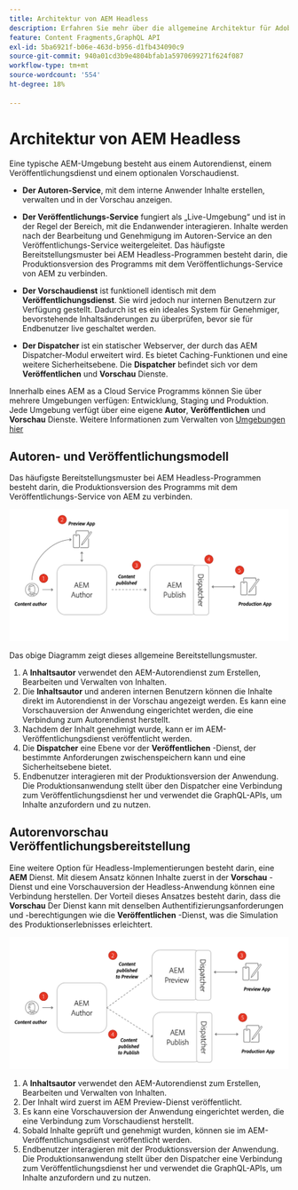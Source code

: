 ```yaml
---
title: Architektur von AEM Headless
description: Erfahren Sie mehr über die allgemeine Architektur für Adobe Experience Manager im Zusammenhang mit einer Headless-Implementierung. Machen Sie sich mit der Rolle der AEM-Autoren-, Vorschau- und Veröffentlichungsdienste und dem empfohlenen Bereitstellungsmuster für Headless-Anwendungen vertraut.
feature: Content Fragments,GraphQL API
exl-id: 5ba6921f-b06e-463d-b956-d1fb434090c9
source-git-commit: 940a01cd3b9e4804bfab1a5970699271f624f087
workflow-type: tm+mt
source-wordcount: '554'
ht-degree: 18%

---
```


# Architektur von AEM Headless

Eine typische AEM-Umgebung besteht aus einem Autorendienst, einem Veröffentlichungsdienst und einem optionalen Vorschaudienst.

* **Der Autoren-Service**, mit dem interne Anwender Inhalte erstellen, verwalten und in der Vorschau anzeigen.

* **Der Veröffentlichungs-Service** fungiert als „Live-Umgebung“ und ist in der Regel der Bereich, mit die Endanwender interagieren. Inhalte werden nach der Bearbeitung und Genehmigung im Autoren-Service an den Veröffentlichungs-Service weitergeleitet. Das häufigste Bereitstellungsmuster bei AEM Headless-Programmen besteht darin, die Produktionsversion des Programms mit dem Veröffentlichungs-Service von AEM zu verbinden.

* **Der Vorschaudienst** ist funktionell identisch mit dem **Veröffentlichungsdienst**. Sie wird jedoch nur internen Benutzern zur Verfügung gestellt. Dadurch ist es ein ideales System für Genehmiger, bevorstehende Inhaltsänderungen zu überprüfen, bevor sie für Endbenutzer live geschaltet werden.

* **Der Dispatcher** ist ein statischer Webserver, der durch das AEM Dispatcher-Modul erweitert wird. Es bietet Caching-Funktionen und eine weitere Sicherheitsebene. Die **Dispatcher** befindet sich vor dem **Veröffentlichen** und **Vorschau** Dienste.

Innerhalb eines AEM as a Cloud Service Programms können Sie über mehrere Umgebungen verfügen: Entwicklung, Staging und Produktion. Jede Umgebung verfügt über eine eigene **Autor**, **Veröffentlichen** und **Vorschau** Dienste. Weitere Informationen zum Verwalten von [Umgebungen hier](/help/implementing/cloud-manager/manage-environments.md)

## Autoren- und Veröffentlichungsmodell

Das häufigste Bereitstellungsmuster bei AEM Headless-Programmen besteht darin, die Produktionsversion des Programms mit dem Veröffentlichungs-Service von AEM zu verbinden.

![Architektur der Autoren- und Veröffentlichungsinstanz](assets/autho-publish-architecture-diagram.png)

Das obige Diagramm zeigt dieses allgemeine Bereitstellungsmuster.

1. A **Inhaltsautor** verwendet den AEM-Autorendienst zum Erstellen, Bearbeiten und Verwalten von Inhalten.
1. Die **Inhaltsautor** und anderen internen Benutzern können die Inhalte direkt im Autorendienst in der Vorschau angezeigt werden. Es kann eine Vorschauversion der Anwendung eingerichtet werden, die eine Verbindung zum Autorendienst herstellt.
1. Nachdem der Inhalt genehmigt wurde, kann er im AEM-Veröffentlichungsdienst veröffentlicht werden.
1. Die **Dispatcher** eine Ebene vor der **Veröffentlichen** -Dienst, der bestimmte Anforderungen zwischenspeichern kann und eine Sicherheitsebene bietet.
1. Endbenutzer interagieren mit der Produktionsversion der Anwendung. Die Produktionsanwendung stellt über den Dispatcher eine Verbindung zum Veröffentlichungsdienst her und verwendet die GraphQL-APIs, um Inhalte anzufordern und zu nutzen.

## Autorenvorschau Veröffentlichungsbereitstellung

Eine weitere Option für Headless-Implementierungen besteht darin, eine **AEM** Dienst. Mit diesem Ansatz können Inhalte zuerst in der **Vorschau** -Dienst und eine Vorschauversion der Headless-Anwendung können eine Verbindung herstellen. Der Vorteil dieses Ansatzes besteht darin, dass die **Vorschau** Der Dienst kann mit denselben Authentifizierungsanforderungen und -berechtigungen wie die **Veröffentlichen** -Dienst, was die Simulation des Produktionserlebnisses erleichtert.

![Architektur der Autorenvorschau und -veröffentlichung](assets/author-preview-publish-architecture-diagram.png)

1. A **Inhaltsautor** verwendet den AEM-Autorendienst zum Erstellen, Bearbeiten und Verwalten von Inhalten.
1. Der Inhalt wird zuerst im AEM Preview-Dienst veröffentlicht.
1. Es kann eine Vorschauversion der Anwendung eingerichtet werden, die eine Verbindung zum Vorschaudienst herstellt.
1. Sobald Inhalte geprüft und genehmigt wurden, können sie im AEM-Veröffentlichungsdienst veröffentlicht werden.
1. Endbenutzer interagieren mit der Produktionsversion der Anwendung. Die Produktionsanwendung stellt über den Dispatcher eine Verbindung zum Veröffentlichungsdienst her und verwendet die GraphQL-APIs, um Inhalte anzufordern und zu nutzen.
